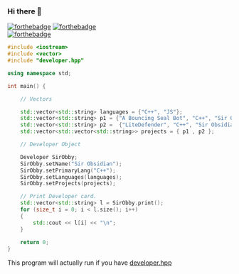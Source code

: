 ### Hi there 👋
[![forthebadge](https://forthebadge.com/images/badges/powered-by-netflix.svg)](https://forthebadge.com) [![forthebadge](https://forthebadge.com/images/badges/60-percent-of-the-time-works-every-time.svg)](https://forthebadge.com)\
[![forthebadge](https://forthebadge.com/images/badges/works-on-my-machine.svg)](https://forthebadge.com)
```cpp
#include <iostream>
#include <vector>
#include "developer.hpp"

using namespace std;

int main() {

    // Vectors

    std::vector<std::string> languages = {"C++", "JS"};
    std::vector<std::string> p1 = {"A Bouncing Seal Bot", "C++", "Sir Obsidian"};
    std::vector<std::string> p2 =  {"LiteDefender", "C++", "Sir Obsidian"};
    std::vector<std::vector<std::string>> projects = { p1 , p2 };

    // Developer Object

    Developer SirObby;
    SirObby.setName("Sir Obsidian");
    SirObby.setPrimaryLang("C++");
    SirObby.setLanguages(languages);
    SirObby.setProjects(projects);

    // Print Developer card.
    std::vector<std::string> l = SirObby.print();
    for (size_t i = 0; i < l.size(); i++)
    {
        std::cout << l[i] << "\n";
    }
    
    return 0;
}
```
This program will actually run if you have [developer.hpp](https://github.com/SirObby/SirObby/blob/main/developer.hpp)
